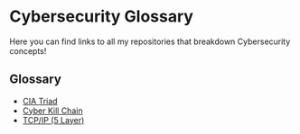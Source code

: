 # Cybersecurity Glossary
Here you can find links to all my repositories that breakdown Cybersecurity concepts!

## Glossary
+ [CIA Triad](https://github.com/Nickolas-M/CIA-Triad)
+ [Cyber Kill Chain](https://github.com/Nickolas-M/Cyber-Kill-Chain)
+ [TCP/IP (5 Layer)](https://github.com/Nickolas-M/TCP-IP-Stack)
